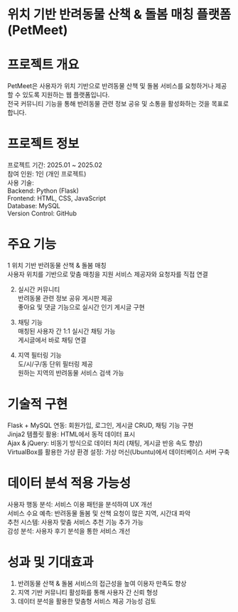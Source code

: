 # 위치 기반 반려동물 산책 & 돌봄 매칭 플랫폼 (PetMeet)   

# 프로젝트 개요   
PetMeet은 사용자가 위치 기반으로 반려동물 산책 및 돌봄 서비스를 요청하거나 제공할 수 있도록 지원하는 웹 플랫폼입니다.  
전국 커뮤니티 기능을 통해 반려동물 관련 정보 공유 및 소통을 활성화하는 것을 목표로 합니다.  

# 프로젝트 정보  
프로젝트 기간: 2025.01 ~ 2025.02  
참여 인원: 1인 (개인 프로젝트)  
사용 기술:  
Backend: Python (Flask)  
Frontend: HTML, CSS, JavaScript  
Database: MySQL  
Version Control: GitHub  

# 주요 기능  
1 위치 기반 반려동물 산책 & 돌봄 매칭  
사용자 위치를 기반으로 맞춤 매칭을 지원
서비스 제공자와 요청자를 직접 연결  

2. 실시간 커뮤니티    
반려동물 관련 정보 공유 게시판 제공  
좋아요 및 댓글 기능으로 실시간 인기 게시글 구현  

3. 채팅 기능  
매칭된 사용자 간 1:1 실시간 채팅 가능  
게시글에서 바로 채팅 연결  

4. 지역 필터링 기능  
도/시/구/동 단위 필터링 제공  
원하는 지역의 반려동물 서비스 검색 가능  

# 기술적 구현
Flask + MySQL 연동: 회원가입, 로그인, 게시글 CRUD, 채팅 기능 구현   
Jinja2 템플릿 활용: HTML에서 동적 데이터 표시  
Ajax & jQuery: 비동기 방식으로 데이터 처리 (채팅, 게시글 반응 속도 향상)  
VirtualBox를 활용한 가상 환경 설정: 가상 머신(Ubuntu)에서 데이터베이스 서버 구축

# 데이터 분석 적용 가능성 
사용자 행동 분석: 서비스 이용 패턴을 분석하여 UX 개선  
서비스 수요 예측: 반려동물 돌봄 및 산책 요청이 많은 지역, 시간대 파악  
추천 시스템: 사용자 맞춤 서비스 추천 기능 추가 가능  
감성 분석: 사용자 후기 분석을 통한 서비스 개선  

# 성과 및 기대효과  
1. 반려동물 산책 & 돌봄 서비스의 접근성을 높여 이용자 만족도 향상  
2. 지역 기반 커뮤니티 활성화를 통해 사용자 간 신뢰 형성 
3. 데이터 분석을 활용한 맞춤형 서비스 제공 가능성 검토  
